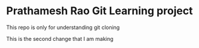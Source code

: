 # Prathamesh Rao Git Learning project

This repo is only for understanding git cloning

This is the second change that I am making
